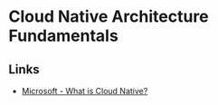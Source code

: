 # Cloud Native Architecture Fundamentals

## Links
- [Microsoft - What is Cloud Native?](https://docs.microsoft.com/en-us/dotnet/architecture/cloud-native/definition)
